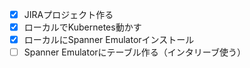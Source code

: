 - [x] JIRAプロジェクト作る
- [x] ローカルでKubernetes動かす
- [x] ローカルにSpanner Emulatorインストール
- [ ] Spanner Emulatorにテーブル作る（インタリーブ使う）